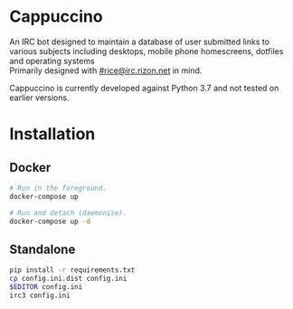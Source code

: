 Cappuccino
======

An IRC bot designed to maintain a database of user submitted links to various subjects including desktops, mobile phone homescreens, dotfiles and operating systems  
Primarily designed with [#rice@irc.rizon.net](https://qchat.rizon.net/?channels=rice) in mind.

Cappuccino is currently developed against Python 3.7 and not tested on earlier versions.

# Installation

## Docker


```sh
# Run in the foreground.
docker-compose up

# Run and detach (daemonise).
docker-compose up -d
```

## Standalone

```sh
pip install -r requirements.txt
cp config.ini.dist config.ini
$EDITOR config.ini
irc3 config.ini
```
